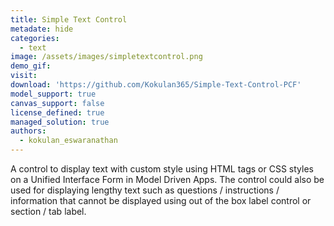 ```yaml
---
title: Simple Text Control
metadate: hide
categories:
  - text
image: /assets/images/simpletextcontrol.png
demo_gif: 
visit: 
download: 'https://github.com/Kokulan365/Simple-Text-Control-PCF'
model_support: true
canvas_support: false
license_defined: true
managed_solution: true
authors:
  - kokulan_eswaranathan
---
```


A control to display text with custom style using HTML tags or CSS styles on a Unified Interface Form in Model Driven Apps. The control could also be used for displaying lengthy text such as questions / instructions / information that cannot be displayed using out of the box label control or section / tab label.
